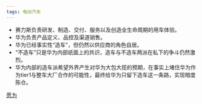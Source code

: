 ```yaml
---
tags: 电动汽车
---
```


* 赛力斯负责研发、制造、交付、服务以及创造全生命周期的用车体验。
* 华为负责产品定义、品控及渠道销售。
* 华为已经事实性“造车”，但仍然以供应商的角色自居。
* “不造车”只是华为内部纸面上的共识，造车与不造车两派在私下的争斗仍然激烈。
* 华为内部的造车派希望外界产生对华为大包大揽的预期，在事实上堵住华为作为tier1与整车大厂合作的可能性，最终给华为只留下造车这一条路，实现暗度陈仓。

[愿为](https://m.cnbeta.com/view/1221277.htm)

